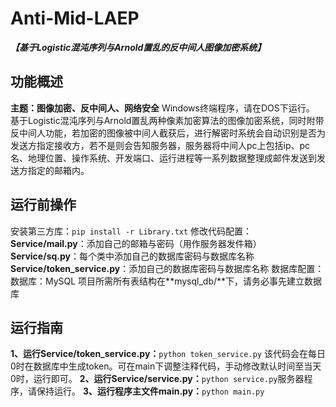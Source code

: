 # Anti-Mid-LAEP
***【基于Logistic混沌序列与Arnold置乱的反中间人图像加密系统】***

## 功能概述
**主题：图像加密、反中间人、网络安全**
Windows终端程序，请在DOS下运行。
基于Logistic混沌序列与Arnold置乱两种像素加密算法的图像加密系统，同时附带反中间人功能，若加密的图像被中间人截获后，进行解密时系统会自动识别是否为发送方指定接收方，若不是则会告知服务器，服务器将中间人pc上包括ip、pc名、地理位置、操作系统、开发端口、运行进程等一系列数据整理成邮件发送到发送方指定的邮箱内。

## 运行前操作
安装第三方库：`pip install -r Library.txt`
修改代码配置：
**Service/mail.py**：添加自己的邮箱与密码（用作服务器发件箱）
**Service/sq.py**：每个类中添加自己的数据库密码与数据库名称
**Service/token_service.py**：添加自己的数据库密码与数据库名称
数据库配置：
数据库：MySQL
项目所需所有表结构在**mysql_db/**下，请务必事先建立数据库

## 运行指南
**1、运行Service/token_service.py：**`python token_service.py`
该代码会在每日0时在数据库中生成token。可在main下调整注释代码，手动修改默认时间至当天0时，运行即可。
**2、运行Service/service.py：**`python service.py`服务器程序，请保持运行。
**3、运行程序主文件main.py：**`python main.py`

